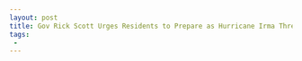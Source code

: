 ```yaml
---
layout: post
title: Gov Rick Scott Urges Residents to Prepare as Hurricane Irma Threatens Florida
tags:
 -
---
```


